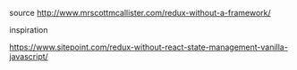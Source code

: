source http://www.mrscottmcallister.com/redux-without-a-framework/

inspiration

https://www.sitepoint.com/redux-without-react-state-management-vanilla-javascript/